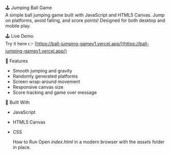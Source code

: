 🕹️ Jumping Ball Game  
A simple ball jumping game built with JavaScript and HTML5 Canvas. Jump on platforms, avoid falling, and score points! Designed for both desktop and mobile play.

🕹️ Live Demo  
Try it here 👉 [https://ball-jumping-gamev1.vercel.app/](https://ball-jumping-gamev1.vercel.app/)

🚀 Features  
- Smooth jumping and gravity  
- Randomly generated platforms  
- Screen wrap-around movement  
- Responsive canvas size  
- Score tracking and game over message  

🧰 Built With  
- JavaScript  
- HTML5 Canvas  
- CSS  

  How to Run
Open *index.html* in a modern browser with the *assets* folder in place.

